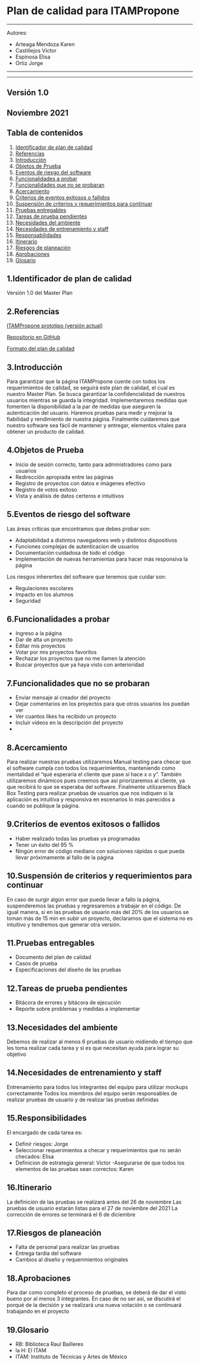 # Plan de calidad para ITAMPropone
---
Autores:
- Arteaga Mendoza Karen
- Castillejos Victor
- Espinosa Elisa
- Ortiz Jorge
---
---
Versión 1.0
---
Noviembre 2021
---
## Tabla de contenidos
1) [Identificador de plan de calidad](#identificador)
2) [Referencias](#Referencias)
3) [Introducción](#Introduccion)
4) [Objetos de Prueba](#Objetos)
5) [Eventos de riesgo del software ](#Eventos-de-riesgo)
6) [Funcionalidades a probar ](#Funcionalidades)
7) [Funcionalidades que no se probaran ](#Funcionalidades-no )
8) [Acercamiento](#Acercamiento)
9) [Criterios de eventos exitosos o fallidos ](#Criterios)
10) [Suspensión de criterios y requerimientos para continuar  ](#Suspension)
11) [Pruebas entregables](#Pruebas)
12) [Tareas de prueba pendientes ](#Tareas)
13) [Necesidades del ambiente](#ambiente)
14) [Necesidades de entrenamiento y staff](#entrenamiento)
15) [Responsabilidades](#Responsibilidades)
16) [Itinerario](#Itinerario)
17) [Riesgos de planeación](#Riesgos)
18) [Aprobaciones](#Aprobaciones)
19) [Glosario](#Glosario)
 
## 1.Identificador de plan de calidad <a name="identificador"></a>
Versión 1.0 del Master Plan

## 2.Referencias <a name="Referencias"></a>

[ITAMPropone prototipo (versión actual)](https://app.moqups.com/mevbofgFeMiSIqXfxduif6CG89wNGW8F/view/page/af2dcae8a)

[Repositorio en GitHub](https://github.com/Ingenieria-de-Software-2021-ITAM/NullPointer-Markdown)

[Formato del plan de calidad](https://jmpovedar.files.wordpress.com/2014/03/ieee-829.pdf)


## 3.Introducción <a name="Introduccion"></a>
Para garantizar que la página ITAMPropone cuente con todos los requerimientos de calidad, se seguirá este plan de calidad, el cual es nuestro Master Plan. Se busca garantizar la confidencialidad de nuestros usuarios mientras se guarda la integridad. Implementaremos medidas que fomenten la disponibilidad a la par de medidas que aseguren la autenticación del usuario. Haremos pruebas para medir y mejorar la fiabilidad y rendimiento de nuestra página. Finalmente  cuidaremos que nuestro software sea fácil de mantener y entregar, elementos vitales para obtener un producto de calidad.

## 4.Objetos de Prueba <a name="Objetos"></a>
- Inicio de sesión correcto, tanto para administradores como para usuarios
- Redirección apropiada entre las páginas
- Registro de proyectos con datos e imágenes efectivo
- Registro de votos exitoso
- Vista y análisis de datos certeros e intuitivos

## 5.Eventos de riesgo del software <a name="Eventos-de-riesgo"></a>
Las áreas críticas que encontramos que debes probar son:
- Adaptabilidad a distintos navegadores web y distintos dispositivos
- Funciones complejas de autenticacion de usuarios
- Documentación cuidadosa de todo el código
- Implementación de nuevas herramientas para hacer más responsiva la página

Los riesgos inherentes del software que tenemos que cuidar son:
- Regulaciones escolares
- Impacto en los alumnos
- Seguridad

## 6.Funcionalidades a probar <a name="Funcionalidades"></a>
- Ingreso a la página
- Dar de alta un proyecto
- Editar mis proyectos
- Votar por mis proyectos favoritos
- Rechazar los proyectos que no me llamen la atención
- Buscar proyectos que ya haya visto con anterioridad

## 7.Funcionalidades que no se probaran <a name="Funcionalidades-no"></a>
- Enviar mensaje al creador del proyecto
- Dejar comentarios en los proyectos para que otros usuarios los puedan ver
- Ver cuantos likes ha recibido un proyecto
- Incluir videos en la descripción del proyecto
-
## 8.Acercamiento <a name="Acercamiento"></a>
Para realizar nuestras pruebas utilizaremos Manual testing para checar que el software
cumpla con todos los requerimientos, manteniendo como mentalidad el  “qué esperaría el cliente que pase sí hace x o y”. También utilizaremos dinámicos pues creemos que así priorizaremos al cliente, ya que recibirá lo que se esperaba del software. Finalmente utilizaremos Black Box Testing para realizar pruebas de usuarios que nos indiquen si la aplicación es intuitiva y responsiva en escenarios lo más parecidos a cuando se publique la página.

## 9.Criterios de eventos exitosos o fallidos <a name="Criterios"></a>
- Haber realizado todas las pruebas ya programadas
- Tener un éxito del 95 %
-  Ningún error de código mediano con soluciones rápidas o que pueda llevar próximamente al fallo de la página

## 10.Suspensión de criterios y requerimientos para continuar <a name="Suspension"></a>
En caso de surgir algún error que pueda llevar a fallo la página, suspenderemos las pruebas y regresaremos a trabajar en el código. De igual manera, si en las pruebas de usuario más del 20% de los usuarios se toman más de 15 min en subir un proyecto, declaramos que el sistema no es intuitivo y tendremos que generar otra versión.
 
## 11.Pruebas entregables <a name="Pruebas"></a>

- Documento del plan de calidad
- Casos de prueba
- Especificaciones del diseño de las pruebas


## 12.Tareas de prueba pendientes <a name="Tareas"></a>
- Bitácora de errores y bitácora de ejecución
- Reporte sobre problemas y medidas a implementar

## 13.Necesidades del ambiente <a name="ambiente"></a>
Debemos de realizar al menos 6 pruebas de usuario midiendo el tiempo que les toma realizar cada tarea y si es que necesitan ayuda para lograr su objetivo

## 14.Necesidades de entrenamiento y staff <a name="entrenamiento"></a>
Entrenamiento para todos los integrantes del equipo para utilizar mockups correctamente
Todos los miembros del equipo serán responsables de realizar pruebas de usuario y de realizar las pruebas definidas

## 15.Responsibilidades <a name="Responsibilidades"></a>

El encargado de cada tarea es:
- Definir riesgos: Jorge
- Seleccionar requerimientos a checar y requerimientos que no serán checados: Elisa
- Definicion de estrategia general: Victor
-Asegurarse de que todos los elementos de las pruebas sean correctos: Karen

## 16.Itinerario <a name="Itinerario"></a>
La definición de las pruebas se realizará antes del 26 de noviembre
Las pruebas de usuario estarán listas para el 27 de noviembre del 2021
La corrección de errores se terminará el 6 de diciembre

## 17.Riesgos de planeación <a name="Riesgos"></a>
- Falta de personal para realizar las pruebas
- Entrega tardía del software
- Cambios al diseño y requerimientos originales

## 18.Aprobaciones <a name="Aprobaciones"></a>
Para dar como completo el proceso de pruebas, se deberá de dar el visto bueno por al menos 3 integrantes. En caso de no ser así, se discutirá el porqué de la decisión y se realizará una nueva votación o se continuará trabajando en el proyecto

## 19.Glosario <a name="Glosario"></a>
- RB: Biblioteca Raul Bailleres
- la H: El ITAM
- ITAM: Instituto de Técnicas y Artes de México
 
 

